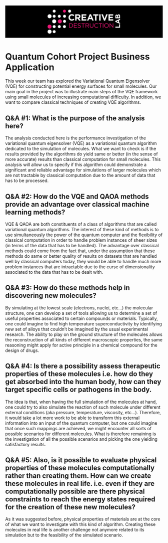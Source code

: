 ![CDL 2020 Cohort Project](../figures/CDL_logo.jpg)

# Quantum Cohort Project Business Application

This week our team has explored the Variational Quantum Eigensolver (VQE) for constructing potential energy surfaces for small molecules. Our main goal in the project was to illustrate main steps of the VQE framework using small molecules of increasing computational difficulty. In addition, we want to compare classical techniques of creating VQE algorithms.

## Q&A #1: What is the purpose of the analysis here?

The analysis conducted here is the performance investigation of the variational quantum eigensolver (VQE) as a variational quantum algorithm dedicated to the simulation of molecules. What we want to check is if the results provided by the algorithms do yield same or better (in the sense of more accurate) results than classical computation for small molecules. This analysis will allow us to specify if this algorithm could demonstrate a significant and reliable advantage for simulations of larger molecules which are not tractable by classical computation due to the amount of data that has to be processed.


## Q&A #2: How do the VQE and QAOA methods provide an advantage over classical machine learning methods?

VQE & QAOA are both constituents of a class of  algorithms that are called variational quantum algorithms. The interest of these kind of methods is to use simultaneously the power of the quantum computer and the flexibility of classical computation in order to handle problem instances of  sheer sizes (in terms of the data that has to be handled). The advantage over classical methods could come from the fact that, under the assumption that these methods do same or better quality of results on datasets that are handled well by classical computers today, they would be able to handle much more problem instances that are intractable due to the curse of dimensionality associated to the data that has to be dealt with.

## Q&A #3: How do these methods help in discovering new molecules?

By simulating at the lowest scale (electrons, nuclei, etc…) the molecular structure, one can develop a set of tools allowing us to determine a set of useful properties associated to certain compounds or materials. Typically, one could imagine to find high temperature superconductivity by identifying new set of alloys that couldn’t be imagined by the usual experimental research. The ability to play on the ground structure of the molecules allows the reconstruction of all kinds of different macroscopic properties, the same reasoning might apply for active principle in a chemical compound for the design of drugs.

## Q&A #4: Is there a possibility assess therapeutic properties of these molecules i.e. how do they get absorbed into the human body, how can they target specific cells or pathogens in the body.

The idea is that, when having the full simulation of the molecules at hand, one could try to also simulate the reaction of such molecule under different external conditions (aka pressure, temperature, viscosity, etc…). Therefore, it would take a lot more work to be able to transform this external information into an input of the quantum computer, but one could imagine that once such mappings are achieved, we might encounter all sorts of possible scenarios for different molecules. What is therefore remaining is the investigation of all the possible scenarios and picking the one yielding satisfactory results.

## Q&A #5: Also, is it possible to evaluate physical properties of these molecules computationally rather than creating them. How can we create these molecules in real life. i.e. even if they are computationally possible are there physical constraints to reach the energy states required for the creation of these new molecules?

As it was suggested before, physical properties of materials are at the core of what we want to investigate with this kind of algorithm. Creating these molecules in real life is another challenge not anymore related to its simulation but to the feasibility of the simulated scenario. 
